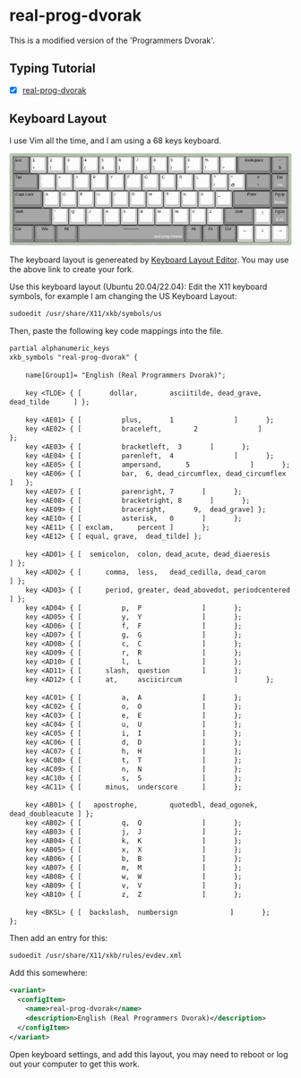 # real-prog-dvorak

This is a modified version of the 'Programmers Dvorak'.

## Typing Tutorial

- [x] [real-prog-dvorak](https://pseudocc.github.io/real-prog-dvorak/)

## Keyboard Layout

I use Vim all the time, and I am using a 68 keys keyboard.

![real-prog-dvorak](app/public/real-prog-dvorak.png)

The keyboard layout is genereated by
[Keyboard Layout Editor](http://www.keyboard-layout-editor.com/#/gists/dbb92bdd7c9b13380194a4e436c2265f).
You may use the above link to create your fork.

Use this keyboard layout (Ubuntu 20.04/22.04):
Edit the X11 keyboard symbols, for example I am changing the US Keyboard Layout:

```bash
sudoedit /usr/share/X11/xkb/symbols/us
```

Then, paste the following key code mappings into the file.

```
partial alphanumeric_keys
xkb_symbols "real-prog-dvorak" {

    name[Group1]= "English (Real Programmers Dvorak)";

    key <TLDE> { [       dollar,        asciitilde, dead_grave, dead_tilde      ] };

    key <AE01> { [          plus,       1               ]       };
    key <AE02> { [          braceleft,        2               ]       };
    key <AE03> { [          bracketleft,  3       ]       };
    key <AE04> { [          parenleft,  4               ]       };
    key <AE05> { [          ampersand,      5               ]       };
    key <AE06> { [          bar,  6, dead_circumflex, dead_circumflex ]   };
    key <AE07> { [          parenright, 7       ]       };
    key <AE08> { [          bracketright, 8       ]       };
    key <AE09> { [          braceright,       9,  dead_grave] };
    key <AE10> { [          asterisk,   0       ]       };
    key <AE11> { [ exclam,      percent ]       };
    key <AE12> { [ equal, grave,  dead_tilde] };

    key <AD01> { [  semicolon,  colon, dead_acute, dead_diaeresis       ] };
    key <AD02> { [      comma,  less,   dead_cedilla, dead_caron        ] };
    key <AD03> { [      period, greater, dead_abovedot, periodcentered  ] };
    key <AD04> { [          p,  P               ]       };
    key <AD05> { [          y,  Y               ]       };
    key <AD06> { [          f,  F               ]       };
    key <AD07> { [          g,  G               ]       };
    key <AD08> { [          c,  C               ]       };
    key <AD09> { [          r,  R               ]       };
    key <AD10> { [          l,  L               ]       };
    key <AD11> { [      slash,  question        ]       };
    key <AD12> { [      at,     asciicircum             ]       };

    key <AC01> { [          a,  A               ]       };
    key <AC02> { [          o,  O               ]       };
    key <AC03> { [          e,  E               ]       };
    key <AC04> { [          u,  U               ]       };
    key <AC05> { [          i,  I               ]       };
    key <AC06> { [          d,  D               ]       };
    key <AC07> { [          h,  H               ]       };
    key <AC08> { [          t,  T               ]       };
    key <AC09> { [          n,  N               ]       };
    key <AC10> { [          s,  S               ]       };
    key <AC11> { [      minus,  underscore      ]       };

    key <AB01> { [   apostrophe,        quotedbl, dead_ogonek, dead_doubleacute ] };
    key <AB02> { [          q,  Q               ]       };
    key <AB03> { [          j,  J               ]       };
    key <AB04> { [          k,  K               ]       };
    key <AB05> { [          x,  X               ]       };
    key <AB06> { [          b,  B               ]       };
    key <AB07> { [          m,  M               ]       };
    key <AB08> { [          w,  W               ]       };
    key <AB09> { [          v,  V               ]       };
    key <AB10> { [          z,  Z               ]       };

    key <BKSL> { [  backslash,  numbersign             ]       };
};
```

Then add an entry for this:

```bash
sudoedit /usr/share/X11/xkb/rules/evdev.xml
```

Add this somewhere:

```xml
<variant>
  <configItem>
    <name>real-prog-dvorak</name>
    <description>English (Real Programmers Dvorak)</description>
  </configItem>
</variant>
```

Open keyboard settings, and add this layout, you may need to reboot or log out
your computer to get this work.
